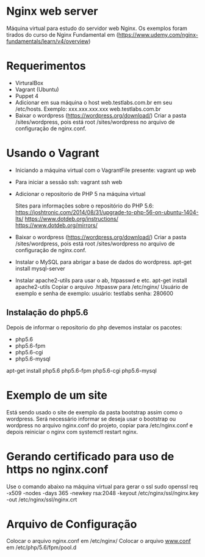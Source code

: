 # Nginx web server
  Máquina virtual para estudo do servidor web Nginx.
  Os exemplos foram tirados do curso de Nginx Fundamental em
  (https://www.udemy.com/nginx-fundamentals/learn/v4/overview) 

# Requerimentos
  * VirturalBox
  * Vagrant (Ubuntu)
  * Puppet 4
  * Adicionar em sua máquina o host web.testlabs.com.br em seu /etc/hosts.
    Exemplo: xxx.xxx.xxx.xxx web.testlabs.com.br
  * Baixar o wordpress (https://wordpress.org/download/)
    Criar a pasta /sites/wordpress, pois está root /sites/wordpress
    no arquivo de configuração de nginx.conf.

# Usando o Vagrant

  * Iniciando a máquina virtual com o VagrantFile presente:
    vagrant up web

  * Para iniciar a sessão ssh:
    vagrant ssh web

  * Adicionar o repositorio de PHP 5 na máquina virtual

    Sites para informações sobre o repositório do PHP 5.6:
    https://joshtronic.com/2014/08/31/upgrade-to-php-56-on-ubuntu-1404-lts/
    https://www.dotdeb.org/instructions/
    https://www.dotdeb.org/mirrors/

  * Baixar o wordpress (https://wordpress.org/download/)
    Criar a pasta /sites/wordpress, pois está root /sites/wordpress
    no arquivo de configuração de nginx.conf.

  * Instalar o MySQL para abrigar a base de dados do wordpress.
    apt-get install mysql-server

  * Instalar apache2-utils para usar o ab, htpasswd e etc. 
    apt-get install apache2-utils
    Copiar o arquivo .htpassw para /etc/nginx/
    Usuário de exemplo e senha de exemplo:
    usuário: testlabs
    senha: 280600

## Instalação do php5.6
  Depois de informar o repositorio do php devemos instalar os pacotes:

  * php5.6
  * php5.6-fpm
  * php5.6-cgi
  * php5.6-mysql

  apt-get install php5.6 php5.6-fpm php5.6-cgi php5.6-mysql

# Exemplo de um site
  Está sendo usado o site de exemplo da pasta bootstrap assim como o
  wordpress.
  Será necessário informar se deseja usar o bootstrap ou wordpress no
  arquivo nginx.conf do projeto, copiar para /etc/nginx.conf e depois
  reiniciar o nginx com systemctl restart nginx.

# Gerando certificado para uso de https no nginx.conf
  Use o comando abaixo na máquina virtual para gerar o ssl
  sudo openssl req -x509 -nodes -days 365 -newkey rsa:2048 -keyout /etc/nginx/ssl/nginx.key -out /etc/nginx/ssl/nginx.crt

# Arquivo de Configuração
  Colocar o arquivo nginx.conf em /etc/nginx/
  Colocar o arquivo www.conf em /etc/php/5.6/fpm/pool.d

